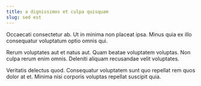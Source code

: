 ```yaml
---
title: a dignissimos et culpa quisquam
slug: sed est
---
```


Occaecati consectetur ab. Ut in minima non placeat ipsa. Minus quia ex illo consequatur voluptatum optio omnis qui.

Rerum voluptates aut et natus aut. Quam beatae voluptatem voluptas. Non culpa rerum enim omnis. Deleniti aliquam recusandae velit voluptates.

Veritatis delectus quod. Consequatur voluptatem sunt quo repellat rem quos dolor at et. Minima nisi corporis voluptas repellat suscipit quia.
